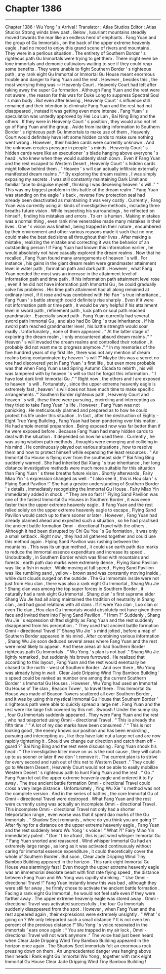 
# Chapter 1386


---

Chapter 1386 : Wu Yong ’ s Arrival !
Translator : Atlas Studios Editor : Atlas Studios
Strong winds blew past .
Below , luxuriant mountains steadily moved towards the rear like an endless herd of elephants .
Fang Yuan and the group of Gu Immortals , on the back of the upper extreme heavenly eagle , had no mood to enjoy this grand scene of rivers and mountains .
They were in a perilous situation .
The entirety of Southern Border ’ s righteous path Gu Immortals were trying to get them . There might even be lone immortals and demonic cultivators waiting to see if they could reap some benefits .
They were unable to fight Southern Border ’ s righteous path , any rank eight Gu Immortal or Immortal Gu House meant enormous trouble and danger to Fang Yuan and the rest .
However , besides this , the most worrying thing was — Heavenly Court .
Heavenly Court had left after taking away the super Gu formation .
Although Fang Yuan and the rest were not aware , the reason for this was for Duke Long to suppress Spectral Soul ’ s main body . But even after leaving , Heavenly Court ’ s influence still remained and their intention to eliminate Fang Yuan and the rest had not disappeared , instead it was getting even more intense .
Fang Yuan ’ s speculation was unitedly approved by Hei Lou Lan , Bai Ning Bing and the others .
If they were in Heavenly Court ’ s position , they would also not let go of Fang Yuan and the group . Aside from leaking information to Southern Border ’ s righteous path Gu Immortals to make use of them , Heavenly Court would definitely have left some hidden cards to make sure nothing went wrong .
However , their hidden cards were currently unknown .
And the unknown creates pressure in people ’ s minds .
Heavenly Court ’ s hidden cards were like an executioner ’ s blade hanging above everyone ’ s head , who knew when they would suddenly slash down .
Even if Fang Yuan and the rest escaped to Western Desert , Heavenly Court ’ s hidden cards might follow behind them .
“ Heaven ’ s will can actually infiltrate externally manifested dream realms .”
“ By exploring the dream realms , I was simply exposing my secrets . I was still constantly maintaining Dark Limit and familiar face to disguise myself , thinking I was deceiving heaven ’ s will .”
“ This was my biggest problem in this battle of the dream realm .”
Fang Yuan was standing on the eagle ’ s back , reverse flow protection seal had already been deactivated as maintaining it was very costly . Currently , Fang Yuan was currently using all kinds of investigative methods , including three breaths future vision .
While inspecting his surroundings , he reflected on himself , finding his mistakes and errors .
To err is human .
Making mistakes was a normal thing , even rank nine venerables made many mistakes in their lives . One ’ s vision was limited , being trapped in their nature , encumbered by their environment and other various reasons made it such that no one could make the best decisions all throughout their lives .
After making a mistake , realizing the mistake and correcting it was the behavior of an outstanding person !
If Fang Yuan had known this information earlier , he would absolutely not have casually explored the dream realms .
Now that he recalled , Fang Yuan found many arrangements of heaven ’ s will .
For instance , his gains in the giant dream realm were grandmaster attainment level in water path , formation path and dark path .
However , what Fang Yuan needed the most was an increase in the attainment level of information path and time path . If his information path attainment level rose , even if he did not have information path Immortal Gu , he could gradually solve his problems . His time path attainment had all along remained at ordinary level , if it rose and was combined with Hei Fan ’ s true inheritance , Fang Yuan ’ s battle strength could definitely rise sharply .
Even if it were not information path or time path , it would be very helpful if his attainment level in sword path , refinement path , luck path or soul path reached grandmaster .
Especially sword path .
Fang Yuan currently had several sword path Immortal Gu , and also had Bo Qing ’ s true inheritance . If his sword path reached grandmaster level , his battle strength would soar madly .
Unfortunately , none of them appeared .
“ At the latter stage of exploring the dream realm , I only encountered absurd dream realms .”
“ Heaven ’ s will invaded the dream realms and controlled their rotation , it probably did not want me to progress anymore .”
“ In my memories of the five hundred years of my first life , there was not any mention of dream realms being contaminated by heaven ’ s will ?”
Maybe this was a secret no one had discovered yet in Fang Yuan ’ s first life , but even more probable was that when Fang Yuan used Spring Autumn Cicada to rebirth , his will was tampered with by heaven ’ s will so that he forgot this information .
“ I have lost dark limit Immortal Gu .”
“ Right now , the others and I are exposed to heaven ’ s will . Fortunately , since the upper extreme heavenly eagle is extremely fast , heaven ’ s will does not have much time to make specific arrangements .’”
Southern Border righteous path , Heavenly Court and heaven ’ s will , these three were pursuing , encircling and intercepting as they tried to take Fang Yuan ’ s life .
However , Fang Yuan was not panicking .
He meticulously planned and prepared as to how he could protect his life under this situation .
In fact , after the destruction of Eighty - Eight True Yang Building , Fang Yuan had been pondering over this matter . He had ample mental preparation .
Being exposed now was far better than if he were exposed before . Because Fang Yuan had many hidden cards to deal with the situation .
It depended on how he used them .
Currently , he was using wisdom path methods , thoughts were emerging and colliding in his mind . He continuously played out various situations , how to resolve them and how to protect himself while expending the least resources .
“ An Immortal Gu House is flying over from the southeast side !” Bai Ning Bing suddenly warned .
She had inherited Bai Xiang ’ s true inheritance , her long distance investigative methods were much more suitable for this situation than Fang Yuan ’ s three breaths future vision .
Shortly afterwards , Fairy Miao Yin ’ s expression changed as well : “ I also see it , this is Hou clan ’ s Flying Sand Pavilion !”
She had a greater understanding of Southern Border ’ s details , immediately recognizing the Immortal Gu House .
Fairy Miao Yin immediately added in shock : “ They are so fast !”
Flying Sand Pavilion was one of the fastest Immortal Gu Houses in Southern Border , it was even faster than the upper extreme heavenly eagle .
If Fang Yuan and the rest relied solely on the upper extreme heavenly eagle to escape , Flying Sand Pavilion would catch up to them sooner or later .
However , Fang Yuan had already planned ahead and expected such a situation , so he had practised the ancient battle formation Omni - directional Travel with the others . Although it had been disrupted by Chi Qu You ’ s Gu formation , it was only a small setback . Right now , they had all gathered together and could use this method again .
Flying Sand Pavilion was rushing between the mountains .
This was its unique method , it could use earth path dao marks to reduce the immortal essence expenditure and increase its speed .
Undoubtedly , in Southern Border which was filled with mountains and forests , earth path dao marks were extremely dense , Flying Sand Pavilion was like a fish in water .
While moving at full speed , Flying Sand Pavilion was like rumbling sand , yellow - brown sand was constantly moving inside , while dust clouds surged on the outside . The Gu Immortals inside were not just from Hou clan , there was also a rank eight Gu Immortal , Shang Wu Jie !
Shang clan was among the top super forces in Southern Border , it naturally had a rank eight Gu Immortal .
Shang clan ’ s first supreme elder Shang Wu Jie had all along maintained the tradition of neutrality in Shang clan , and had good relations with all clans .
If it were Yao clan , Luo clan or even Tie clan , Hou clan Gu Immortals would absolutely not have given them face and invited them into Flying Sand Pavilion .
“ Hmm ?” Suddenly , Shang Wu Jie ’ s expression shifted slightly as Fang Yuan and the rest suddenly disappeared from his perception .
“ They used that ancient battle formation Omni - directional Travel ?” Shang Wu Jie ’ s mind jolted , before a map of Southern Border appeared in his mind .
After combining various information , Shang Wu Jie soon deduced several areas where Fang Yuan and the rest were most likely to appear .
And these areas all had Southern Border righteous path Gu Immortals .
“ Wu Yong ’ s plan is not bad .” Shang Wu Jie lightly remarked , but suddenly his brows furrowed .
He realized that according to this layout , Fang Yuan and the rest would eventually be chased to the north - west of Southern Border .
And over there , Wu Yong was already lying in wait .
Clear Jade Dripping Wind Tiny Bamboo Building ’ s speed could be ranked as number one among the current Southern Border ’ s Immortal Gu Houses .
However , Wu Yong had used an Immortal Gu House of Tie clan , Beacon Tower , to travel there .
This Immortal Gu House was made of Beacon Towers scattered all over Southern Border , and it was by using this mystical Immortal Gu House that Southern Border ’ s righteous path were able to quickly spread a large net .
Fang Yuan and the rest were like large fish covered by this net .
Swoosh !
Under the sunny sky , four Gu Immortals suddenly appeared .
They were Fang Yuan and the rest , who had teleported using Omni - directional Travel .
“ This is already the fifth time .”
“ A lot of my dao marks have been consumed .”
“ This is not looking good , the enemy knows our position and has been encircling , pursuing and intercepting us , like they have laid out a large net and are now rapidly tightening it . Should we change our direction and catch them off - guard ?”
Bai Ning Bing and the rest were discussing .
Fang Yuan shook his head : “ The investigative killer move on us is the root cause , they will catch up to us sooner or later if we don ’ t remove it . The current plan is to strive for every second and rush out of this net to Western Desert .”
They could go to Western Desert , Heavenly Court would not be able to easily mobilize Western Desert ’ s righteous path to hunt Fang Yuan and the rest .
“ Go .” Fang Yuan let out the upper extreme heavenly eagle and ordered it to fly away .
The true ancient battle formation Omni - directional Travel could cross a very large distance . Unfortunately , Ying Wu Xie ’ s method was not the complete version . And in the series of battles , the core Immortal Gu of Omni - directional Travel were destroyed . What Fang Yuan and the rest were currently using was actually an incomplete Omni - directional Travel .
This incomplete Omni - directional Travel not only had a shorter teleportation range , even worse was that it spent dao marks of the Gu Immortals .
“ Shadow Sect remnants , where do you think you are going ?” After flying for a distance on the upper extreme heavenly eagle , Fang Yuan and the rest suddenly heard Wu Yong ’ s voice !
“ What ?!” Fairy Miao Yin immediately paled .
“ Don ’ t be afraid , this is just wind whisper Immortal Gu .” Fang Yuan snorted and reassured .
Wind whisper Immortal Gu had an extremely large range , as long as it was activated continuously without caring for immortal essence expenditure , it could theoretically cover the whole of Southern Border .
But soon , Clear Jade Dripping Wind Tiny Bamboo Building appeared in the horizon .
This rank eight Immortal Gu House was alarmingly fast !
Even though the upper extreme heavenly eagle was an immemorial desolate beast with first rate flying speed , the distance between Fang Yuan and Wu Yong was rapidly shrinking .
“ Use Omni - directional Travel !” Fang Yuan instantly knew this was bad , although they were still far away , he firmly chose to activate the ancient battle formation .
Facing a rank eight Gu Immortal , he would not feel safe even if they were farther away .
The upper extreme heavenly eagle was stored away . Omni - directional Travel was activated successfully , the four Gu Immortals suddenly disappeared from the spot .
However , when Fang Yuan and the rest appeared again , their expressions were extremely unsightly .
“ What ’ s going on ? We only teleported such a small distance ? It is not even ten percent of the previous distance !”
Wu Yong ’ s voice resonated in the immortals ’ ears once again : “ You are trapped in my air lock , Omni - directional Travel will not work anymore .”
The voice had just been heard when Clear Jade Dripping Wind Tiny Bamboo Building appeared in the horizon once again .
The Shadow Sect immortals felt an enormous rock pressing down on them .
An unprecedented danger was hanging above their heads !
Rank eight Gu Immortal Wu Yong , together with rank eight Immortal Gu House Clear Jade Dripping Wind Tiny Bamboo Building !

---

